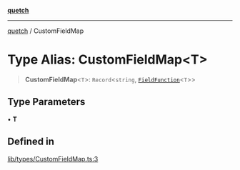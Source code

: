 [**quetch**](../README.md)

***

[quetch](../README.md) / CustomFieldMap

# Type Alias: CustomFieldMap\<T\>

> **CustomFieldMap**\<`T`\>: `Record`\<`string`, [`FieldFunction`](FieldFunction.md)\<`T`\>\>

## Type Parameters

• **T**

## Defined in

[lib/types/CustomFieldMap.ts:3](https://github.com/nevoland/quetch/blob/daab7d5db71d61e74901886a2473b07ec4e9fc05/lib/types/CustomFieldMap.ts#L3)
